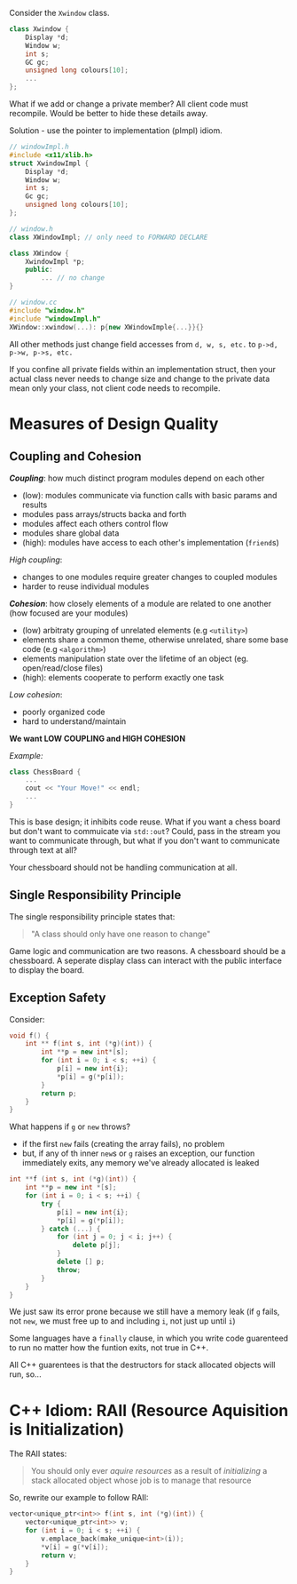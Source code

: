 Consider the `Xwindow` class. 
```c++
class Xwindow {
    Display *d;
    Window w;
    int s;
    GC gc;
    unsigned long colours[10];
    ...
};
```

What if we add or change a private member? All client code must recompile. Would be better to hide these details away.

Solution - use the pointer to implementation (pImpl) idiom.

```c++
// windowImpl.h
#include <x11/xlib.h>
struct XwindowImpl {
    Display *d;
    Window w;
    int s;
    Gc gc;
    unsigned long colours[10];
};

// window.h
class XWindowImpl; // only need to FORWARD DECLARE

class XWindow {
    XwindowImpl *p;
    public:
        ... // no change
}

// window.cc
#include "window.h"
#include "windowImpl.h"
XWindow::xwindow(...): p{new XWindowImple{...}}{}
```

All other methods just change field accesses from `d, w, s, etc.` to `p->d, p->w, p->s, etc.`

If you confine all private fields within an implementation struct, then your actual class never needs to change size and change to the private data mean only your class, not client code needs to recompile.

# Measures of Design Quality

## Coupling and Cohesion
***Coupling***: how much distinct program modules depend on each other
- (low): modules communicate via function calls with basic params and results
- modules pass arrays/structs backa and forth
- modules affect each others control flow
- modules share global data
- (high): modules have access to each other's implementation (`friend`s) 

*High coupling*:
- changes to one modules require greater changes to coupled modules
- harder to reuse individual modules

***Cohesion***: how closely elements of a module are related to one another (how focused are your modules)
- (low) arbitraty grouping of unrelated elements (e.g `<utility>`)
- elements share a common theme, otherwise unrelated, share some base code (e.g `<algorithm>`)
- elements manipulation state over the lifetime of an object (eg. open/read/close files)
- (high): elements cooperate to perform exactly one task

*Low cohesion*:
- poorly organized code
- hard to understand/maintain 

**We want LOW COUPLING and HIGH COHESION**

*Example:*
```c++
class ChessBoard {
    ...
    cout << "Your Move!" << endl;
    ...
}
```

This is base design; it inhibits code reuse. What if you want a chess board but don't want to commuicate via `std::out`? Could, pass in the stream you want to communicate through, but what if you don't want to communicate through text at all?

Your chessboard should not be handling communication at all. 

## Single Responsibility Principle
The single responsibility principle states that: 
> "A class should only have one reason to change"

Game logic and communication are two reasons. A chessboard should be a chessboard. A seperate display class can interact with the public interface to display the board. 

## Exception Safety
Consider:
```c++
void f() {
    int ** f(int s, int (*g)(int)) {
        int **p = new int*[s];
        for (int i = 0; i < s; ++i) {
            p[i] = new int{i};
            *p[i] = g(*p[i]);
        }
        return p;
    }
}
```

What happens if `g` or `new` throws?
- if the first `new` fails (creating the array fails), no problem
- but, if any of th inner `new`s or `g` raises an exception, our function immediately exits, any memory we've already allocated is leaked

```c++
int **f (int s, int (*g)(int)) {
    int **p = new int *[s];
    for (int i = 0; i < s; ++i) {
        try {
            p[i] = new int{i};
            *p[i] = g(*p[i]);
        } catch (...) {
            for (int j = 0; j < i; j++) {
                delete p[j];
            }
            delete [] p;
            throw;
        }
    }
}
```
We just saw its error prone because we still have a memory leak (if `g` fails, not `new`, we must free up to and including `i`, not just up until `i`)

Some languages have a `finally` clause, in which you write code guarenteed to run no matter how the funtion exits, not true in C++.

All C++ guarentees is that the destructors for stack allocated objects will run, so...

# C++ Idiom: RAII (Resource Aquisition is Initialization)

The RAII states: 
> You should only ever *aquire resources* as a result of *initializing* a stack allocated object whose job is to manage that resource

So, rewrite our example to follow RAII:

```c++
vector<unique_ptr<int>> f(int s, int (*g)(int)) {
    vector<unique_ptr<int>> v;
    for (int i = 0; i < s; ++i) {
        v.emplace_back(make_unique<int>(i));
        *v[i] = g(*v[i]);
        return v;
    }
}
```